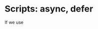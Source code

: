 # Scripts: async, defer

If we use <script> in the head, the HTML parsing is blocked until it is downloaded and executed.

If we use <script> in the body (before closing tag), HTML parsing is not blocked. But if user decided to leave the page before it is fully loaded, we may loose some analytics data

## defer
This attribute tell the browser to download the script in the background without blocking HTML parsing. And will execute the script after DOM is ready, but before `DOMContentLoaded` event

It doesn't matter which script is downloaded first in the background, it runs in the same order it appears
```js
<script defer src="https://javascript.info/article/script-async-defer/long.js"></script>
<script defer src="https://javascript.info/article/script-async-defer/small.js"></script>
``` 
In the above example, `small.js` may be downloaded first. But `long.js` is executed first and then `small.js`

**NOTE** we can use `defer` only for external scripts

## async
This attributes instructs browser to download the script in the background without pausing HTML parsing, but executes it by pausing HTML parsing.

```js
<script async src="https://javascript.info/article/script-async-defer/long.js"></script>
<script async src="https://javascript.info/article/script-async-defer/small.js"></script>
``` 
In the example code above, which one is downloaded first, will be executed first

## Dynamic scripts
We can also add script dynamically to our document

```js
let script = document.createElement('script');
script.src = "/article/script-async-defer/long.js";
document.body.append(script); // (*)
```

It behaves like `async` by default. Which means it is downloaded in the background and start executing as soon as script is downloaded. It waits for nothing

We can change its default `async` behaviour by setting it to `false`

```js
function loadScript(src) {
  let script = document.createElement('script');
  script.src = src;
  script.async = false;
  document.body.append(script);
}

// long.js runs first because of async=false
loadScript("/article/script-async-defer/long.js");
loadScript("/article/script-async-defer/small.js");
```